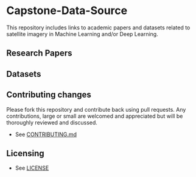 # Capstone-Data-Source

This repository includes links to academic papers and datasets related to satellite imagery in Machine Learning and/or Deep Learning.

## Research Papers 

## Datasets

## Contributing changes
Please fork this repository and contribute back using pull requests.
Any contributions, large or small are welcomed and appreciated but will be thoroughly reviewed and discussed.
* See [CONTRIBUTING.md](CONTRIBUTING.md)

## Licensing
* See [LICENSE](LICENSE)
